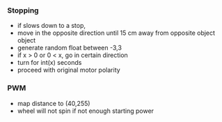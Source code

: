 
### Stopping

 - if slows down to a stop, 
 - move in the opposite direction until 15 cm away from opposite object object
 - generate random float between -3,3
 - if x > 0 or 0 < x, go in certain direction
 - turn for int(x) seconds
 - proceed with original motor polarity

### PWM 
 - map distance to (40,255)
 - wheel will not spin if not enough starting power
